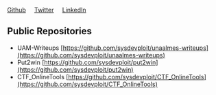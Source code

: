 <a href="https://github.com/sysdevploit">Github</a>
&nbsp;&nbsp;&nbsp;
<a href="https://twitter.com/devploit">Twitter</a>
&nbsp;&nbsp;&nbsp;
<a href="https://linkedin.com/in/daniel-pua">LinkedIn</a>  
  


## Public Repositories

*   UAM-Writeups [https://github.com/sysdevploit/unaalmes-writeups](https://github.com/sysdevploit/unaalmes-writeups)
*   Put2win [https://github.com/sysdevploit/put2win](https://github.com/sysdevploit/put2win)
*   CTF_OnlineTools [https://github.com/sysdevploit/CTF_OnlineTools](https://github.com/sysdevploit/CTF_OnlineTools)
